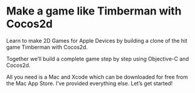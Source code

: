 # Make a game like Timberman with Cocos2d

Learn to make 2D Games for Apple Devices by building a clone of the hit game Timberman with Cocos2d.

Together we’ll build a complete game step by step using Objective-C and Cocos2d.

All you need is a Mac and Xcode which can be downloaded for free from the Mac App Store. I’ve provided everything else. Let’s get started!


